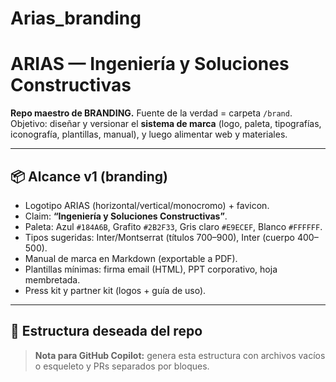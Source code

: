 # Arias_branding
# ARIAS — Ingeniería y Soluciones Constructivas

**Repo maestro de BRANDING.** Fuente de la verdad = carpeta `/brand`.  
Objetivo: diseñar y versionar el **sistema de marca** (logo, paleta, tipografías, iconografía, plantillas, manual), y luego alimentar web y materiales.

---

## 📦 Alcance v1 (branding)
- Logotipo ARIAS (horizontal/vertical/monocromo) + favicon.
- Claim: **“Ingeniería y Soluciones Constructivas”**.
- Paleta: Azul `#184A6B`, Grafito `#2B2F33`, Gris claro `#E9ECEF`, Blanco `#FFFFFF`.
- Tipos sugeridas: Inter/Montserrat (títulos 700–900), Inter (cuerpo 400–500).
- Manual de marca en Markdown (exportable a PDF).
- Plantillas mínimas: firma email (HTML), PPT corporativo, hoja membretada.
- Press kit y partner kit (logos + guía de uso).

---

## 🌳 Estructura deseada del repo
> **Nota para GitHub Copilot:** genera esta estructura con archivos vacíos o esqueleto y PRs separados por bloques.

